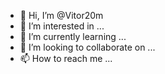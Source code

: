 - 👋 Hi, I’m @Vitor20m
- 👀 I’m interested in ...
- 🌱 I’m currently learning ...
- 💞️ I’m looking to collaborate on ...
- 📫 How to reach me ...

<!---
Vitor20m/Vitor20m is a ✨ special ✨ repository because its `README.md` (this file) appears on your GitHub profile.
You can click the Preview link to take a look at your changes.
--->
